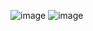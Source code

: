 ![image](https://github.com/lufrancazs/Exercicio_Her_Polim_Product/assets/76914488/1fda82d8-0e61-4f14-867c-5f4927d94541)
![image](https://github.com/lufrancazs/Exercicio_Her_Polim_Product/assets/76914488/b12f8c49-d329-49cd-bd47-cf188d8c41e7)
